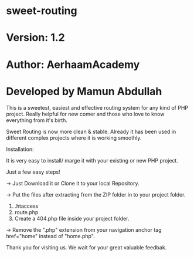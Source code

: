 # sweet-routing
# Version: 1.2
# Author: AerhaamAcademy
# Developed by Mamun Abdullah

This is a sweetest, easiest and effective routing system for any kind of PHP project. Really helpful for new comer and those who love to know everything from it's birth.

Sweet Routing is now more clean & stable. Already it has been used in different complex projects where it is working smoothly. 

Installation:

It is very easy to install/ marge it with your existing or new PHP project.

Just a few easy steps!

-> Just Download it or Clone it to your local Repository.

-> Put the files after extracting from the ZIP folder in to your project folder.

  1. .htaccess
  2. route.php
  3. Create a 404.php file inside your project folder.
 
-> Remove the ".php" extension from your navigation anchor tag href="home" instead of "home.php".


Thank you for visiting us. 
We wait for your great valuable feedbak.





